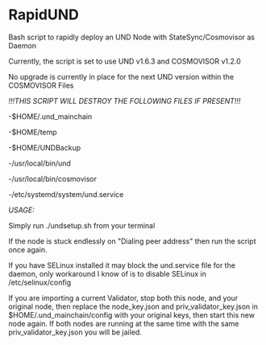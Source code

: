 # RapidUND
Bash script to rapidly deploy an UND Node with StateSync/Cosmovisor as Daemon

Currently, the script is set to use UND v1.6.3 and COSMOVISOR v1.2.0

No upgrade is currently in place for the next UND version within the COSMOVISOR Files




*!!!THIS SCRIPT WILL DESTROY THE FOLLOWING FILES IF PRESENT!!!*

-$HOME/.und_mainchain

-$HOME/temp

-$HOME/UNDBackup

-/usr/local/bin/und

-/usr/local/bin/cosmovisor

-/etc/systemd/system/und.service

*USAGE:*

Simply run ./undsetup.sh from your terminal

If the node is stuck endlessly on "Dialing peer address" then run the script once again.

If you have SELinux installed it may block the und.service file for the daemon, only workaround I know of is to disable SELinux in /etc/selinux/config

If you are importing a current Validator, stop both this node, and your original node, then replace the node_key.json and priv_validator_key.json in $HOME/.und_mainchain/config with your original keys, then start this new node again. If both nodes are running at the same time with the same priv_validator_key.json you will be jailed.



